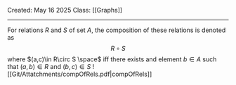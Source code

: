 Created: May 16 2025
Class: [[Graphs]] 
- - -

For relations $R$ and $S$ of set $A$, the composition of these relations is denoted as $$R \circ S$$
where $(a,c)\in R\circ S \space$ iff there exists and element $b\in A$ such that $(a,b)\in R$ and $(b,c)\in S$
![[Git/Attatchments/compOfRels.pdf|compOfRels]]

